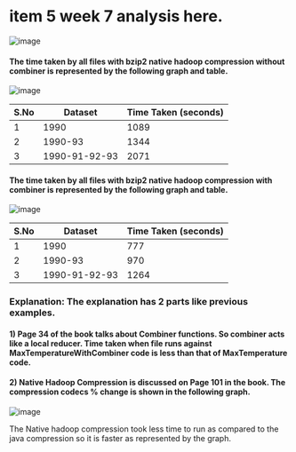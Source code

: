 # item 5 week 7 analysis here.


![image](https://cloud.githubusercontent.com/assets/25064372/24327844/1db26f5c-11a1-11e7-93f8-55e516c6ecb7.png)


#### The time taken by all files with bzip2 native hadoop compression without combiner is represented by the following graph and table.

![image](https://cloud.githubusercontent.com/assets/25064372/24327861/4450c64a-11a1-11e7-9ea8-c5806025fffd.png)


S.No | Dataset         | Time Taken (seconds)
---  | ---             | ---
1    | 1990            | 1089
2    | 1990-93         | 1344
3    | 1990-91-92-93   | 2071

#### The time taken by all files with bzip2 native hadoop compression with combiner is represented by the following graph and table.

![image](https://cloud.githubusercontent.com/assets/25064372/24327862/4c5c0548-11a1-11e7-9906-19a3667a0373.png)


S.No | Dataset         | Time Taken (seconds)
---  | ---             | ---
1    | 1990            | 777
2    | 1990-93         | 970
3    | 1990-91-92-93   | 1264


### Explanation: The explanation has 2 parts like previous examples.

#### 1) Page 34 of the book talks about Combiner functions. So combiner acts like a local reducer. Time taken when file runs against MaxTemperatureWithCombiner code is less than that of MaxTemperature code.

#### 2) Native Hadoop Compression is discussed on Page 101 in the book. The compression codecs % change is shown in the following graph.


![image](https://cloud.githubusercontent.com/assets/25064372/24327964/78105c64-11a3-11e7-819b-95e81852121a.png)

The Native hadoop compression took less time to run as compared to the java compression so it is faster as represented by the graph.





















